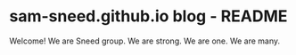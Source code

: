 # sam-sneed.github.io blog - README

Welcome! We are Sneed group. We are strong. We are one. We are many.
